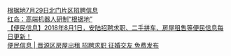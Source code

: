   
[根据地7月29日北门片区招聘信息](http://www.dianyue.me/archives/475/wllknn0mq4fgg9rk/)  
[红岛：高端机器人研制“根据地”](http://www.dianyue.me/archives/788/gchp5r5a5k8rzfp0/)  
[【便民信息】2018年8月1日，安陆招聘求职、二手拼车、房屋租售等便民信息每日更新！](http://www.dianyue.me/archives/373/46c3ytjh2sylwj4e/)  
[便民信息 | 晋源区房屋出租 招聘求职 征婚交友 免费发布](http://www.dianyue.me/archives/235/s1w3ozgleiwxtdya/)